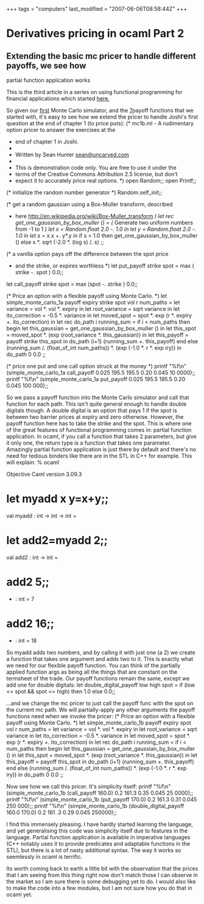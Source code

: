 +++
tags = "computers"
last_modified = "2007-06-06T08:58:44Z"
+++
# Derivatives pricing in ocaml Part 2

## Extending the basic mc pricer to handle different payoffs, we see how
partial function application works

This is the third article in a series on using functional programming
for financial applications which started [here.][5]

So given our [first][6] Monte Carlo simulator, and the [7]payoff
functions that we started with, it's easy to see how we extend the
pricer to handle Joshi's first question at the end of chapter 1 (to
price puts):
(* mc1b.ml - A rudimentary option pricer to answer the exercises at the
* end of chapter 1 in Joshi.
*
* Written by Sean Hunter <sean@uncarved.com>
*
* This is demonstration code only.  You are free to use it under the
* terms of the Creative Commons Attribution 2.5 license, but don't
* expect it to accurately price real options.
*)
open Random;;
open Printf;;

(* initialize the random number generator *)
Random.self_init;;

(* get a random gaussian using a Box-Muller transform, described
* here http://en.wikipedia.org/wiki/Box-Muller_transform *)
let rec get_one_gaussian_by_box_muller () =
(* Generate two uniform numbers from -1 to 1 *)
let x = Random.float 2.0 -. 1.0 in
let y = Random.float 2.0 -. 1.0 in
let s = x*.x +. y*.y in
if s > 1.0 then get_one_gaussian_by_box_muller ()
else x *. sqrt (-2.0 *. (log s) /. s)
;;

(* a vanilla option pays off the difference between the spot price
* and the strike, or expires worthless *)
let put_payoff strike spot =
max ( strike -. spot ) 0.0;;

let call_payoff strike spot =
max (spot -. strike ) 0.0;;

(* Price an option with a flexible payoff using Monte Carlo. *)
let simple_monte_carlo_1a payoff expiry strike spot vol r num_paths =
let variance = vol *. vol *. expiry in
let root_variance = sqrt variance in
let ito_correction = -0.5 *. variance in
let moved_spot = spot *. exp (r *. expiry +. ito_correction) in
let rec do_path i running_sum =
if i < num_paths then begin
let this_gaussian = get_one_gaussian_by_box_muller () in
let this_spot = moved_spot *. (exp (root_variance *. this_gaussian))
in
let this_payoff = payoff strike this_spot in
do_path (i+1) (running_sum +. this_payoff)
end
else (running_sum /. (float_of_int num_paths)) *. (exp (-1.0 *. r *. exp
iry))
in
do_path 0 0.0
;;

(* price one put and one call option struck at the money *)
printf "%f\n" (simple_monte_carlo_1a call_payoff 0.025 195.5 195.5 0.20 0.045 10
0000);;
printf "%f\n" (simple_monte_carlo_1a put_payoff 0.025 195.5 195.5 0.20 0.045 100
000);;

So we pass a payoff function into the Monte Carlo simulator and call
that function for each path. This isn't quite general enough to handle
double digitals though. A double digital is an option that pays 1 if
the spot is between two barrier prices at expiry and zero otherwise.
However, the payoff function here has to take the strike and the spot.
This is where one of the great features of functional programming comes
in: partial function application. In ocaml, if you call a function that
takes 2 parameters, but give it only one, the return type is a function
that takes one parameter. Amazingly partial function application is
just there by default and there's no need for tedious binders like
there are in the STL in C++ for example. This will explain:
% ocaml

Objective Caml version 3.09.3

# let myadd x y=x+y;;
val myadd : int -> int -> int = <fun>
# let add2=myadd 2;;
val add2 : int -> int = <fun>
# add2 5;;
- : int = 7
# add2 16;;
- : int = 18

So myadd adds two numbers, and by calling it with just one (a 2) we
create a function that takes one argument and adds two to it. This is
exactly what we need for our flexible payoff function. You can think of
the partially applied function args as being all the things that are
constant on the termsheet of the trade. Our payoff functions remain the
same, except we add one for double digitals:
let double_digital_payoff low high spot =
if (low <= spot && spot <= high) then 1.0
else 0.0;;

...and we change the mc pricer to just call the payoff func with the
spot on the current mc path. We will partially-apply any other
arguments the payoff functions need when we invoke the pricer:
(* Price an option with a flexible payoff using Monte Carlo. *)
let simple_monte_carlo_1b payoff expiry spot vol r num_paths =
let variance = vol *. vol *. expiry in
let root_variance = sqrt variance in
let ito_correction = -0.5 *. variance in
let moved_spot = spot *. exp (r *. expiry +. ito_correction) in
let rec do_path i running_sum =
if i < num_paths then begin
let this_gaussian = get_one_gaussian_by_box_muller () in
let this_spot = moved_spot *. (exp (root_variance *. this_gaussian))
in
let this_payoff = payoff this_spot in
do_path (i+1) (running_sum +. this_payoff)
end
else (running_sum /. (float_of_int num_paths)) *. (exp (-1.0 *. r *. exp
iry))
in
do_path 0 0.0
;;

Now see how we call this pricer. It's simplicity itself:
printf "%f\n" (simple_monte_carlo_1b (call_payoff 160.0) 0.2 161.3 0.35 0.045 25
0000);;
printf "%f\n" (simple_monte_carlo_1b (put_payoff 170.0) 0.2 161.3 0.31 0.045 250
000);;
printf "%f\n" (simple_monte_carlo_1b (double_digital_payoff 160.0 170.0) 0.2 161
.3 0.29 0.045 250000);;

I find this immensely pleasing. I have hardly started learning the
language, and yet generalising this code was simplicity itself due to
features in the language. Partial function application is available in
imperative languages (C++ notably uses it to provide predicates and
adaptable functions in the STL), but there is a lot of nasty additional
syntax. The way it works so seemlessly in ocaml is terrific.

Its worth coming back to earth a little bit with the observation that
the prices that I am seeing from this thing right now don't match those
I can observe in the market so I am sure there is some debugging yet to
do. I would also like to make the code into a few modules, but I am not
sure how you do that in ocaml yet.

[1]: http://www.uncarved.com/articles/ocaml_deriv_2
[2]: http://www.uncarved.com/
[3]: http://www.uncarved.com/articles/contact
[4]: http://www.uncarved.com/login/
[5]: http://www.uncarved.com/blog/ocaml_finance.mrk
[6]: http://www.uncarved.com/blog/ocaml_deriv_1.mrk
[7]: http://www.uncarved.com/blog/ocaml_finance.mrk
[8]: http://www.uncarved.com/tags/computers
[9]: mailto:sean@uncarved.com
[10]: http://creativecommons.org/licenses/by-sa/4.0/
